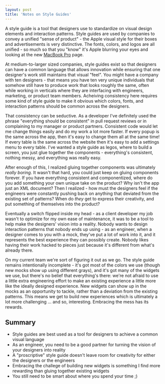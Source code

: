 ```yaml
---
layout: post
title: 'Notes on Style Guides'
---
```


A style guide is a tool that designers use to standardize on visual design elements and interaction patterns.  Style guides are used by companies to convey a unified "sense of product" - the Apple visual style for their boxes and advertisements is very distinctive.  The fonts, colors, and logos are all unified - so much so that you "know" it's Apple blurring your eyes and looking at the new [MacBook Pro](http://www.apple.com/macbook-pro/) page.

At medium-to-larger sized companies, style guides exist so that designers can have a common language that allows innovation while ensuring that one designer's work still maintains that visual "feel".  You might have a company with ten designers - that means you have ten very unique individuals that somehow still have to produce work that looks roughly the same, often while working in verticals where they are interfacing with engineers, marketing, or product team members.  Acheiving consistency here requires some kind of style guide to make it obvious which colors, fonts, and interaction patterns should be common across the designers.

That consistency can be seductive.  As a developer I've definitely used the phrase "everything should be consistent" in pull request reviews or in complaining to my manager or product partners.  Consistent code would let me change things easily and do my work a lot more faster.  If every popup is the same across the app, then it's easy to change them all at the same time!  If every table is the same across the website then it's easy to add a settings menu to every table.  I've wanted a style guide as legos, where to build a screen, you just glue together the components - everything's consistent, nothing messy, and everything was really easy.

After enough of this, I realized gluing together components was ultimately _really boring_.  It wasn't that hard, you could just keep on gluing components forever.  If you have everything consistent and componentized, where do you add something your own unique take on the product?  Why isn't the app just an XML document?  Then I realized - how must the designers feel if the engineers were constantly pushing back on anything that deviated from the existing set of patterns?  When do _they_ get to express their creativity, and put something of themselves into the product?

Eventually a switch flipped inside my head - as a client developer my job wasn't to optimize for my own ease of maintenance, it was to be a tool to help make the designers' vision into a reality.  Nobody wants to design interaction patterns that nobody ends up using - as an engineer, when a designer comes to you with a mock, they've put a lot of work into it, and it represents the best experience they can possibly create.  Nobody likes having their work hacked to pieces just because it's different from what's already there.

On my current team we're sort of figuring it out as we go.  The style guide remains intentionally incomplete - it's got most of the colors we use (though new mocks show up using different grays), and it's got many of the widgets we use, but there's no belief that everything's there: we're not afraid to use a little extra engineering effort to make an existing experience a little more like the ideally designed experience. New widgets can show up in the mocks as an opportunity to tackle, rather than a deviation from the existing patterns.  This means we get to build new experiences which is ultimately a lot more challenging ... and so, interesting.  Embracing the mess has its rewards.

## Summary

* Style guides are best used as a tool for designers to achieve a common visual language
* As an engineer, you need to be a good partner for turning the vision of your designers into reality
* A "proscriptive" style guide doesn't leave room for creativity for either the designers or the engineers
* Embracing the challege of building new widgets is something I find more rewarding than gluing together existing widgets
* You still need to be smart about where you spend your time ;)